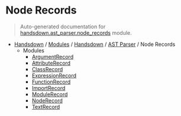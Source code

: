 # Node Records

> Auto-generated documentation for [handsdown.ast_parser.node_records](https://github.com/vemel/handsdown/blob/master/handsdown/ast_parser/node_records/__init__.py) module.

- [Handsdown](../../../README.md#-handsdown---python-documentation-generator) / [Modules](../../../MODULES.md#modules) / [Handsdown](../../index.md#handsdown) / [AST Parser](../index.md#ast-parser) / Node Records
    - Modules
        - [ArgumentRecord](argument_record.md#argumentrecord)
        - [AttributeRecord](attribute_record.md#attributerecord)
        - [ClassRecord](class_record.md#classrecord)
        - [ExpressionRecord](expression_record.md#expressionrecord)
        - [FunctionRecord](function_record.md#functionrecord)
        - [ImportRecord](import_record.md#importrecord)
        - [ModuleRecord](module_record.md#modulerecord)
        - [NodeRecord](node_record.md#noderecord)
        - [TextRecord](text_record.md#textrecord)
